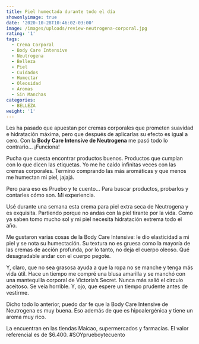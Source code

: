 ```yaml
---
title: Piel humectada durante todo el día
showonlyimage: true
date: '2020-10-28T10:46:02-03:00'
image: /images/uploads/review-neutrogena-corporal.jpg
rating: '1'
tags:
  - Crema Corporal
  - Body Care Intensive
  - Neutrogena
  - Belleza
  - Piel
  - Cuidados
  - Humectar
  - Oleosidad
  - Aromas
  - Sin Manchas
categories:
  - BELLEZA
weight: '1'
---
```

Les ha pasado que apuestan por cremas corporales que prometen suavidad e hidratación máxima, pero que después de aplicarlas su efecto es igual a cero. Con la **Body Care Intensive de Neutrogena** me pasó todo lo contrario… ¡Funciona! 

<!--more-->

Pucha que cuesta encontrar productos buenos. Productos que cumplan con lo que dicen las etiquetas. Yo me he caído infinitas veces con las cremas corporales. Termino comprando las más aromáticas y que menos me humectan mi piel, jajajá.

Pero para eso es Pruebo y te cuento… Para buscar productos, probarlos y contarles cómo son. Mi experiencia.

Usé durante una semana esta crema para piel extra seca de Neutrogena y es exquisita. Partiendo porque no andas con la piel tirante por la vida. Como ya saben tomo mucho sol y mi piel necesita hidratación extrema todo el año. 

Me gustaron varias cosas de la Body Care Intensive: le dio elasticidad a mi piel y se nota su humectación. Su textura no es gruesa como la mayoría de las cremas de acción profunda, por lo tanto, no deja el cuerpo oleoso. Qué desagradable andar con el cuerpo pegote.

Y, claro, que no sea grasosa ayuda a que la ropa no se manche y tenga más vida útil. Hace un tiempo me compré una blusa amarilla y se manchó con una mantequilla corporal de Victoria’s Secret. Nunca más salió el circulo aceitoso. Se veía horrible. Y, ojo, que espere un tiempo prudente antes de vestirme.

Dicho todo lo anterior, puedo dar fe que la Body Care Intensive de Neutrogena es muy buena. Eso además de que es hipoalergénica y tiene un aroma muy rico.

La encuentran en las tiendas Maicao, supermercados y farmacias. El valor referencial es de $6.400. #SOYprueboytecuento
